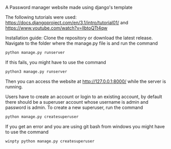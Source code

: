 A Password manager website made using django's template

The following tutorials were used: https://docs.djangoproject.com/en/3.1/intro/tutorial01/ and https://www.youtube.com/watch?v=llbtoQTt4qw


Installation guide:
Clone the repository or download the latest release. Navigate to the folder where the manage.py file is and run the command 
```bash
python manage.py runserver
```

If this fails, you might have to use the command 
```bash
python3 manage.py runserver
```
Then you can access the website at http://127.0.0.1:8000/ while the server is running.


Users have to create an account or login to an existing account, by default there should be a superuser account whose username is admin and password is admin. To create a new superuser,
run the command
```bash
python manage.py createsuperuser
```

If you get an error and you are using git bash from windows you might have to use the command 

```bash
winpty python manage.py createsuperuser
```